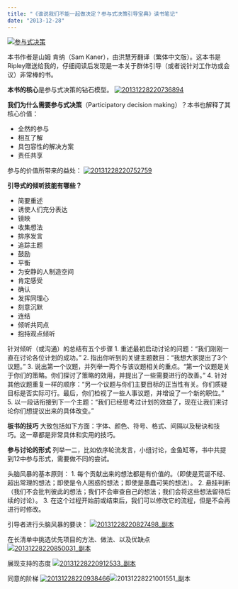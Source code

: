 ```yaml
---
title: "《谁说我们不能一起做决定？参与式决策引导宝典》读书笔记"
date: "2013-12-28"
---
```


[![参与式决策](http://bobjiang.com/wp-content/uploads/2013/12/参与式决策.jpg)](http://bobjiang.com/wp-content/uploads/2013/12/参与式决策.jpg)

本书作者是山姆 肯纳（Sam Kaner），由洪慧芳翻译（繁体中文版）。这本书是Ripley赠送给我的，仔细阅读后发现是一本关于群体引导（或者说针对工作坊或会议）非常棒的书。

**本书的核心**是参与式决策的钻石模型。 [![20131228220736894](http://bobjiang.com/wp-content/uploads/2013/12/20131228220736894.jpg)](http://bobjiang.com/wp-content/uploads/2013/12/20131228220736894.jpg)

**我们为什么需要参与式决策**（Participatory decision making）？本书也解释了其核心价值：

- 全然的参与
- 相互了解
- 具包容性的解决方案
- 责任共享

参与的价值所带来的益处： [![20131228220752759](http://bobjiang.com/wp-content/uploads/2013/12/20131228220752759.jpg)](http://bobjiang.com/wp-content/uploads/2013/12/20131228220752759.jpg)

**引导式的倾听技能有哪些？**

- 简要重述
- 诱使人们充分表达
- 镜映
- 收集想法
- 排序发言
- 追踪主题
- 鼓励
- 平衡
- 为安静的人制造空间
- 肯定感受
- 确认
- 发挥同理心
- 刻意沉默
- 连结
- 倾听共同点
- 抱持观点倾听

针对倾听（或沟通）的总结有五个步骤 1. 重述最初启动讨论的问题：“我们刚刚一直在讨论各位计划的成功。” 2. 指出你听到的关键主题数目：“我想大家提出了3个议题。” 3. 说出第一个议题，并列举一两个与该议题相关的重点。“第一个议题是关于你们的策略。你们探讨了策略的效用，并提出了一些需要进行的改善。” 4. 针对其他议题重复一样的顺序：“另一个议题与你们主要目标的正当性有关。你们质疑目标是否实际可行。最后，你们检视了一些人事议题，并增设了一个新的职位。” 5. 以一段话衔接到下一个主题：“我们已经思考过计划的效益了，现在让我们来讨论你们想提议出来的具体改变。”

**板书的技巧** 大致包括如下方面：字体、颜色、符号、格式、间隔以及秘诀和技巧。这一章都是非常具体和实用的技巧。

**参与讨论的形式** 列举一二，比如依序轮流发言，小组讨论，金鱼缸等，书中共提到12中参与形式，需要做不同的尝试。

头脑风暴的基本原则： 1. 每个贡献出来的想法都是有价值的。（即使是荒诞不经、超出常理的想法；即使是令人困惑的想法；即使是愚蠢可笑的想法）。 2. 悬挂判断（我们不会批判彼此的想法；我们不会审查自己的想法；我们会将这些想法留待后续的讨论）。 3. 在这个过程开始前或结束后，我们可以修改它的流程，但是不会再进行时修改。

引导者进行头脑风暴的要诀： [![20131228220827498_副本](http://bobjiang.com/wp-content/uploads/2013/12/20131228220827498_副本.jpg)](http://bobjiang.com/wp-content/uploads/2013/12/20131228220827498_副本.jpg)

在长清单中挑选优先项目的方法、做法、以及优缺点 [![20131228220850031_副本](http://bobjiang.com/wp-content/uploads/2013/12/20131228220850031_副本.jpg)](http://bobjiang.com/wp-content/uploads/2013/12/20131228220850031_副本.jpg)

展现支持的态度 [![20131228220912533_副本](http://bobjiang.com/wp-content/uploads/2013/12/20131228220912533_副本.jpg)](http://bobjiang.com/wp-content/uploads/2013/12/20131228220912533_副本.jpg)

同意的阶梯 [![20131228220938466](http://bobjiang.com/wp-content/uploads/2013/12/20131228220938466.jpg)](http://bobjiang.com/wp-content/uploads/2013/12/20131228220938466.jpg)![20131228221001551_副本](http://bobjiang.com/wp-content/uploads/2013/12/20131228221001551_副本.jpg)
